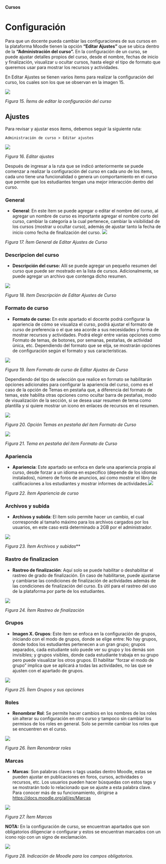 ﻿**Cursos**
# Configuración  

Para que un docente pueda cambiar las configuraciones de sus cursos en la plataforma Moodle tienen la opción **“Editar Ajustes”** que se ubica dentro de la **“Administración del curso”.** En la configuración de un curso, se puede ajustar detalles propios del curso, desde el nombre, fechas de inicio y finalización, visualizar u ocultar cursos, hasta elegir el tipo de formato que queremos usar para mostrar los recursos y actividades. 

En Editar Ajustes se tienen varios ítems para realizar la configuración del curso, los cuales son los que se observan en la imagen 15.

![](/img/cursos/Aspose.Words.e47238c1-484e-4d13-91b7-d10a2a6b23c1.001.png)

*Figura 15. Ítems de editar la configuración del curso*

## Ajustes

Para revisar y ajustar esos ítems, debemos seguir la siguiente ruta:  

~~~ 
Administración de curso > Editar ajustes
~~~

![](/img/cursos/Aspose.Words.e47238c1-484e-4d13-91b7-d10a2a6b23c1.002.png)

*Figura 16. Editar ajustes*

Después de ingresar a la ruta que se indicó anteriormente se puede comenzar a realizar la configuración del curso en cada uno de los ítems, cada uno tiene una funcionalidad o genera un comportamiento en el curso que permite que los estudiantes tengan una mejor interacción dentro del curso.

### **General**
- **General**: En este ítem se puede agregar o editar el nombre del curso, al agregar un nombre de curso es importante agregar el nombre corto del curso, cambiar la categoría a la cual pertenece, cambiar la visibilidad de los cursos (mostrar u ocultar curso), además de ajustar tanto la fecha de inicio como fecha de finalización del curso. ![](/img/cursos/Aspose.Words.e47238c1-484e-4d13-91b7-d10a2a6b23c1.003.png)

*Figura 17. Ítem General de Editar Ajustes de Curso*

### **Descripcion del curso**
- **Descripción del curso:** Allí se puede agregar un pequeño resumen del curso que puede ser mostrado en la lista de cursos. Adicionalmente, se puede agregar un archivo que contenga dicho resumen.

![](/img/cursos/Aspose.Words.e47238c1-484e-4d13-91b7-d10a2a6b23c1.004.png)

*Figura 18. Item Descripción de Editar Ajustes de Curso*

### **Formato de curso**
- **Formato de curso:** En este apartado el docente podrá configurar la apariencia de cómo se visualiza el curso, podrá ajustar el formato de curso de preferencia o el que sea acorde a sus necesidades y forma de mostrar recursos y actividades. Podrá elegir entre varias opciones como Formato de temas, de botones, por semanas, pestañas, de actividad única, etc. Dependiendo del formato que se elija, se mostrarán opciones de configuración según el formato y sus características. 

![](/img/cursos/Aspose.Words.e47238c1-484e-4d13-91b7-d10a2a6b23c1.005.png)

*Figura 19. Ítem Formato de curso de Editar Ajustes de Curso*

Dependiendo del tipo de selección que realice en formato se habilitarán opciones adicionales para configurar la apariencia del curso, como es el caso de la opción de Temas en pestaña que, a diferencia del formato de temas, este habilita otras opciones como ocultar barra de pestañas, modo de visualización de la sección, si se desea usar resumen de tema como plantilla y si quiere mostrar un icono en enlaces de recursos en el resumen.

![](/img/cursos/Aspose.Words.e47238c1-484e-4d13-91b7-d10a2a6b23c1.006.png)

*Figura 20. Opción Temas en pestaña del ítem Formato de Curso*

![](/img/cursos/Aspose.Words.e47238c1-484e-4d13-91b7-d10a2a6b23c1.007.png)

*Figura 21. Tema en pestaña del ítem Formato de Curso*

### **Apariencia**
- **Apariencia**: Este apartado se enfoca en darle una apariencia propia al curso, desde forzar a un idioma en específico (depende de los idiomas instalados), número de foros de anuncios, así como mostrar el libro de calificaciones a los estudiantes y mostrar informes de actividades.![](/img/cursos/Aspose.Words.e47238c1-484e-4d13-91b7-d10a2a6b23c1.008.png)

*Figura 22. Ítem Apariencia de curso*

### **Archivos y subida**
- **Archivos y subida**: El ítem solo permite hacer un cambio, el cual corresponde al tamaño máximo para los archivos cargados por los usuarios, en este caso está determinado a 2GB por el administrador. 

![](/img/cursos/Aspose.Words.e47238c1-484e-4d13-91b7-d10a2a6b23c1.009.png)

*Figura 23. Ítem Archivos y subidas*** 

### **Rastro de finalizacion**
- **Rastreo de finalización**: Aquí solo se puede habilitar o deshabilitar el rastreo de grado de finalización. En caso de habilitarse, puede ajustarse y cambiarse las condiciones de finalización de actividades además de las condiciones de finalización del curso. Es útil para el rastreo del uso de la plataforma por parte de los estudiantes.

![](/img/cursos/Aspose.Words.e47238c1-484e-4d13-91b7-d10a2a6b23c1.010.png)

*Figura 24. Ítem Rastreo de finalización*

### **Grupos**
- **Imagen X. Grupos**: Este ítem se enfoca en la configuración de grupos, iniciando con el modo de grupos, donde se elige entre: No hay grupos, donde todos los estudiantes pertenecen a un gran grupo; grupos separados, cada estudiante solo puede ver su grupo y los demás son invisibles; y grupos visibles, donde cada estudiante trabaja en su grupo pero puede visualizar los otros grupos. El habilitar “forzar el modo de grupo” implica que se aplicará a todas las actividades, no las que se ajusten con el apartado de grupos. 

![](/img/cursos/Aspose.Words.e47238c1-484e-4d13-91b7-d10a2a6b23c1.011.png)

*Figura 25. Ítem Grupos y sus opciones*

### **Roles**
- **Renombrar Rol**: Se permite hacer cambios en los nombres de los roles sin alterar su configuración en otro curso y tampoco sin cambiar los permisos de los roles en general. Solo se permite cambiar los roles que se encuentren en el curso.

![](/img/cursos/Aspose.Words.e47238c1-484e-4d13-91b7-d10a2a6b23c1.012.png)

*Figura 26. Ítem Renombrar roles*

### **Marcas**
- **Marcas**: Son palabras claves o tags usadas dentro Moodle, estas se pueden ajustar en publicaciones en foros, cursos, actividades o recursos, etc. Los usuarios pueden hacer búsquedas con estos tags y se mostrarán todo lo relacionado que se ajuste a esta palabra clave. Para conocer más de su funcionamiento, dirigirse a https://docs.moodle.org/all/es/Marcas

![](/img/cursos/Aspose.Words.e47238c1-484e-4d13-91b7-d10a2a6b23c1.013.png)

*Figura 27. Ítem Marcas*

**NOTA:** En la configuración de curso, se encuentran apartados que son obligatorios diligenciar o configurar y estos se encuentran marcados con un icono rojo con un signo de exclamación.

![](/img/cursos/Aspose.Words.e47238c1-484e-4d13-91b7-d10a2a6b23c1.014.png)

*Figura 28. Indicación de Moodle para los campos obligatorios.*